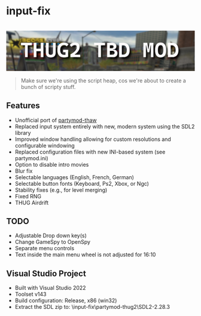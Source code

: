 # input-fix

<br>![image](./partymod-thug2/placeholder_banner.png)

> Make sure we're using the script heap, cos we're about to create a bunch of scripty stuff.

## Features

- Unofficial port of [partymod-thaw](https://github.com/PARTYMANX/partymod-thaw)
- Replaced input system entirely with new, modern system using the SDL2 library
- Improved window handling allowing for custom resolutions and configurable windowing
- Replaced configuration files with new INI-based system (see partymod.ini)
- Option to disable intro movies
- Blur fix
- Selectable languages (English, French, German)
- Selectable button fonts (Keyboard, Ps2, Xbox, or Ngc)
- Stability fixes (e.g., for level merging)
- Fixed RNG
- THUG Airdrift

## TODO

- Adjustable Drop down key(s)
- Change GameSpy to OpenSpy
- Separate menu controls
- Text inside the main menu wheel is not adjusted for 16:10

## Visual Studio Project

- Built with Visual Studio 2022
- Toolset v143
- Build configuration: Release, x86 (win32)
- Extract the SDL zip to: \input-fix\partymod-thug2\SDL2-2.28.3 
